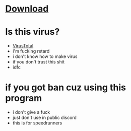 # [Download](https://github.com/Nothing031/GTFO-log-reader/archive/refs/heads/main.zip)
# Is this virus?
* [VirusTotal](https://www.virustotal.com/gui/file/46f5e1a2b06398c4bfc6f47d1b421a72e7e5a37f0dfba8d8cfc27703d448245a)
* i'm fucking retard
* i don't know how to make virus
* if you don't trust this shit
* idfc
# if you got ban cuz using this program
* i don't give a fuck
* just don't use in public discord
* this is for speedrunners
